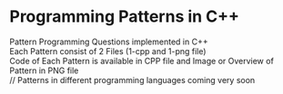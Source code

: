 # Programming Patterns in C++
Pattern Programming Questions implemented in C++ </br>
Each Pattern consist of 2 Files (1-cpp and 1-png file)</br>
Code of Each Pattern is available in CPP file and Image or Overview of Pattern in PNG file </br>
// Patterns in different programming languages coming very soon
